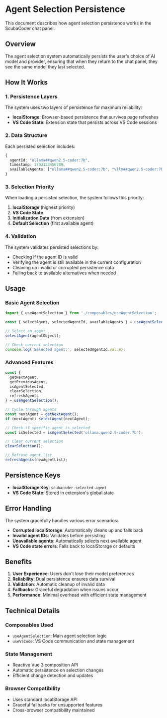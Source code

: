 # Agent Selection Persistence

This document describes how agent selection persistence works in the ScubaCoder chat panel.

## Overview

The agent selection system automatically persists the user's choice of AI model and provider, ensuring that when they return to the chat panel, they see the same model they last selected.

## How It Works

### 1. Persistence Layers

The system uses two layers of persistence for maximum reliability:

- **localStorage**: Browser-based persistence that survives page refreshes
- **VS Code State**: Extension state that persists across VS Code sessions

### 2. Data Structure

Each persisted selection includes:

```typescript
{
  agentId: "ollama##qwen2.5-coder:7b",
  timestamp: 1703123456789,
  availableAgents: ["ollama##qwen2.5-coder:7b", "vllm##qwen2.5-coder:7b"]
}
```

### 3. Selection Priority

When loading a persisted selection, the system follows this priority:

1. **localStorage** (highest priority)
2. **VS Code State**
3. **Initialization Data** (from extension)
4. **Default Selection** (first available agent)

### 4. Validation

The system validates persisted selections by:

- Checking if the agent ID is valid
- Verifying the agent is still available in the current configuration
- Cleaning up invalid or corrupted persistence data
- Falling back to available alternatives when needed

## Usage

### Basic Agent Selection

```typescript
import { useAgentSelection } from './composables/useAgentSelection';

const { selectAgent, selectedAgentId, availableAgents } = useAgentSelection();

// Select an agent
selectAgent(agentObject);

// Check current selection
console.log('Selected agent:', selectedAgentId.value);
```

### Advanced Features

```typescript
const {
  getNextAgent,
  getPreviousAgent,
  isAgentSelected,
  clearSelection,
  refreshAgents
} = useAgentSelection();

// Cycle through agents
const nextAgent = getNextAgent();
if (nextAgent) selectAgent(nextAgent);

// Check if specific agent is selected
const isSelected = isAgentSelected('ollama:qwen2.5-coder:7b');

// Clear current selection
clearSelection();

// Refresh agent list
refreshAgents(newAgentList);
```

## Persistence Keys

- **localStorage Key**: `scubacoder-selected-agent`
- **VS Code State**: Stored in extension's global state

## Error Handling

The system gracefully handles various error scenarios:

- **Corrupted localStorage**: Automatically cleans up and falls back
- **Invalid agent IDs**: Validates before persisting
- **Unavailable agents**: Automatically selects next available agent
- **VS Code state errors**: Falls back to localStorage or defaults

## Benefits

1. **User Experience**: Users don't lose their model preferences
2. **Reliability**: Dual persistence ensures data survival
3. **Validation**: Automatic cleanup of invalid data
4. **Fallbacks**: Graceful degradation when issues occur
5. **Performance**: Minimal overhead with efficient state management

## Technical Details

### Composables Used

- `useAgentSelection`: Main agent selection logic
- `useVSCode`: VS Code communication and state management

### State Management

- Reactive Vue 3 composition API
- Automatic persistence on selection changes
- Efficient change detection and updates

### Browser Compatibility

- Uses standard localStorage API
- Graceful fallbacks for unsupported features
- Cross-browser compatibility maintained
